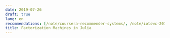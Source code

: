 ```yaml
---
date: 2019-07-26
draft: true
lang: en
recommendations: [/note/coursera-recommender-systems/, /note/iotswc-2019/, /note/toefl-20140715/]
title: Factorization Machines in Julia
---
```


